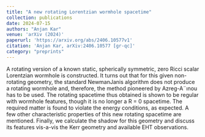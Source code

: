 ```yaml
---
title: "A new rotating Lorentzian wormhole spacetime"
collection: publications
date: 2024-07-15
authors: "Anjan Kar"
venue: 'arXiv (2024)'
paperurl: 'https://arxiv.org/abs/2406.10577v1'
citation: 'Anjan Kar, arXiv:2406.10577 [gr-qc]'
category: "preprints"
---
```


A rotating version of a known static, spherically symmetric, zero Ricci scalar Lorentzian wormhole is constructed. It turns out that for this given non-rotating geometry, the standard NewmanJanis algorithm does not produce a rotating wormhole and, therefore, the method pioneered by Azreg-A¨ınou has to be used. The rotating spacetime thus obtained is shown to be regular with wormhole features, though it is no longer a R = 0 spacetime. The required matter is found to violate the energy conditions, as expected. A few other characteristic properties of this new rotating spacetime are mentioned. Finally, we calculate the shadow for this geometry and discuss its features vis-a-vis the Kerr geometry and available EHT observations.
